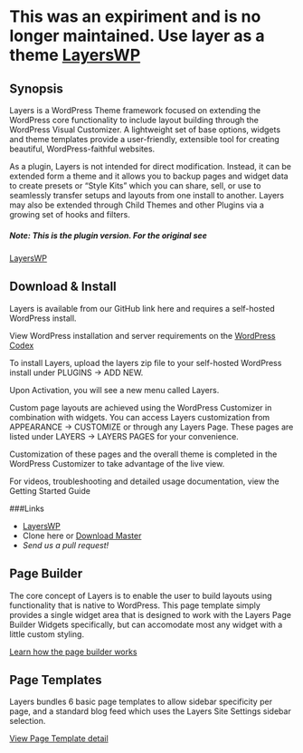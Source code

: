 # This was an expiriment and is no longer maintained. Use layer as a theme [LayersWP](http://www.layerswp.com/download/layers/)

## Synopsis

Layers is a WordPress Theme framework focused on extending the WordPress core functionality to include layout building through the WordPress Visual Customizer. A lightweight set of base options, widgets and theme templates provide a user-friendly, extensible tool for creating beautiful, WordPress-faithful websites.

As a plugin, Layers is not intended for direct modification. Instead, it can be extended form a theme and it allows you to backup pages and widget data to create presets or “Style Kits” which you can share, sell, or use to seamlessly transfer setups and layouts from one install to another. Layers may also be extended through Child Themes and other Plugins via a growing set of hooks and filters.

##### Note: This is the plugin version. For the original see

[LayersWP](http://www.layerswp.com/)


## Download & Install

Layers is available from our GitHub link here and requires a self-hosted WordPress install.

View WordPress installation and server requirements on the [WordPress Codex](https://wordpress.org/download/)

To install Layers, upload the layers zip file to your self-hosted WordPress install under PLUGINS → ADD NEW.

Upon Activation, you will see a new menu called Layers.

Custom page layouts are achieved using the WordPress Customizer in combination with widgets.  You can access Layers customization from APPEARANCE → CUSTOMIZE or through any Layers Page.  These pages are listed under LAYERS → LAYERS PAGES for your convenience.

Customization of these pages and the overall theme is completed in the WordPress Customizer to take advantage of the live view.

For videos, troubleshooting and detailed usage documentation, view the Getting Started  Guide

###Links

* [LayersWP](http://www.layerswp.com/download/layers/)
* Clone here or [Download Master](https://github.com/FrankM1/layerwp-plugin/archive/master.zip)
* *Send us a pull request!*

## Page Builder

The core concept of Layers is to enable the user to build layouts using functionality that is native to WordPress. This page template simply provides a single widget area that is designed to work with the Layers Page Builder Widgets specifically, but can accomodate most any widget with a little custom styling.

[Learn how the page builder works](http://docs.layerswp.com/doc/build-your-home-page/)

## Page Templates

Layers bundles 6 basic page templates to allow sidebar specificity per page, and a standard blog feed which uses the Layers Site Settings sidebar selection.

[View Page Template detail](http://docs.layerswp.com/doc/page-templates/)
